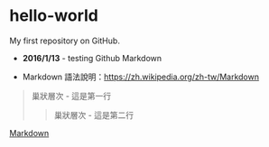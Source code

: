 # hello-world
My first repository on GitHub.
* **2016/1/13** - testing Github Markdown
 - Markdown 語法說明：<https://zh.wikipedia.org/zh-tw/Markdown>

> 巢狀層次 - 這是第一行
>> 巢狀層次 - 這是第二行

[Markdown](http://zh.wikipedia.com/wiki/Markdown)
